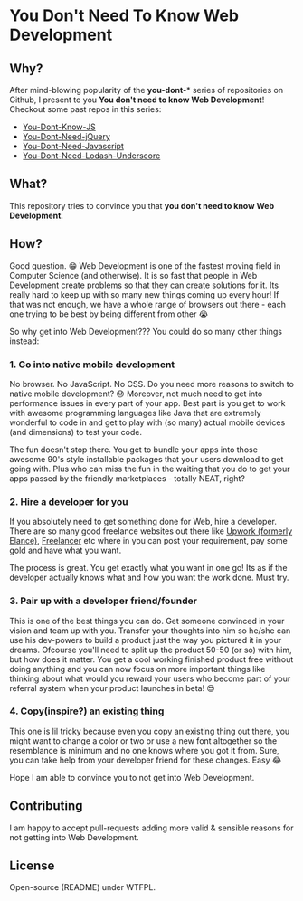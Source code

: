 # You Don't Need To Know Web Development

## Why?

After mind-blowing popularity of the **you-dont-*** series of repositories on Github, I present to you **You don't need to know Web Development**! Checkout some past repos in this series:

- [You-Dont-Know-JS](https://github.com/getify/You-Dont-Know-JS)
- [You-Dont-Need-jQuery](https://github.com/oneuijs/You-Dont-Need-jQuery)
- [You-Dont-Need-Javascript](https://github.com/NamPNQ/You-Dont-Need-Javascript)
- [You-Dont-Need-Lodash-Underscore](https://github.com/cht8687/You-Dont-Need-Lodash-Underscore)

## What?

This repository tries to convince you that **you don't need to know Web Development**.

## How?

Good question. 😁 Web Development is one of the fastest moving field in Computer Science (and otherwise). It is so fast that people in Web Development create problems so that they can create solutions for it. Its really hard to keep up with so many new things coming up every hour! If that was not enough, we have a whole range of browsers out there - each one trying to be best by being different from other 😭

So why get into Web Development??? You could do so many other things instead:

### 1. Go into native mobile development 

No browser. No JavaScript. No CSS. Do you need more reasons to switch to native mobile development? 😓 Moreover, not much need to get into performance issues in every part of your app. Best part is you get to work with awesome programming languages like Java that are extremely wonderful to code in and get to play with (so many) actual mobile devices (and dimensions) to test your code.

The fun doesn't stop there. You get to bundle your apps into those awesome 90's style installable packages that your users download to get going with. Plus who can miss the fun in the waiting that you do to get your apps passed by the friendly marketplaces - totally NEAT, right?

### 2. Hire a developer for you

If you absolutely need to get something done for Web, hire a developer. There are so many good freelance websites out there like [Upwork (formerly Elance)](https://www.upwork.com), [Freelancer](https://www.freelancer.in) etc where in you can post your requirement, pay some gold and have what you want.

The process is great. You get exactly what you want in one go! Its as if the developer actually knows what and how you want the work done. Must try.

### 3. Pair up with a developer friend/founder

This is one of the best things you can do. Get someone convinced in your vision and team up with you. Transfer your thoughts into him so he/she can use his dev-powers to build a product just the way you pictured it in your dreams. Ofcourse you'll need to split up the product 50-50 (or so) with him, but how does it matter. You get a cool working finished product free without doing anything and you can now focus on more important things like thinking about what would you reward your users who become part of your referral system when your product launches in beta! 😍

### 4. Copy(inspire?) an existing thing

This one is lil tricky because even you copy an existing thing out there, you might want to change a color or two or use a new font altogether so the resemblance is minimum and no one knows where you got it from. Sure, you can take help from your developer friend for these changes. Easy 😂

Hope I am able to convince you to not get into Web Development.

## Contributing

I am happy to accept pull-requests adding more valid & sensible reasons for not getting into Web Development.

## License

Open-source (README) under WTFPL.

